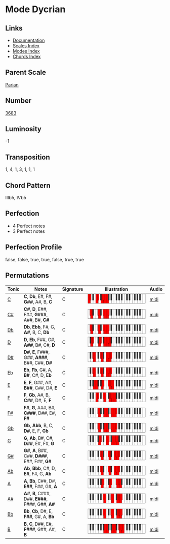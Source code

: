 # Mode Dycrian

## Links

- [Documentation](README.md)
- [Scales Index](Scales.md)
- [Modes Index](Modes.md)
- [Chords Index](Chords.md)

## Parent Scale

[Parian](ScaleParian.md)

## Number

[3683](https://ianring.com/musictheory/scales/3683)

## Luminosity

-1

## Transposition

1, 4, 1, 3, 1, 1, 1

## Chord Pattern

IIIb5, IVb5

## Perfection

- 4 Perfect notes
- 3 Perfect notes

## Perfection Profile

false, false, true, true, false, true, true

## Permutations

| Tonic | Notes | Signature | Illustration | Audio |
|-------|-------|-----------|--------------|-------|
| [C](ModeCNaturalDycrian.md) | **C**, **Db**, E#, F#, **G##**, A#, B, **C** | C | ![CNaturalDycrian](ModeCNaturalDycrian.png) | [midi](https://github.com/edipermadi/music/blob/main/docs/ModeCNaturalDycrian.mid?raw=true) |
| [C#](ModeCSharpDycrian.md) | **C#**, **D**, E##, F##, **G###**, A##, B#, **C#** | C | ![CSharpDycrian](ModeCSharpDycrian.png) | [midi](https://github.com/edipermadi/music/blob/main/docs/ModeCSharpDycrian.mid?raw=true) |
| [Db](ModeDFlatDycrian.md) | **Db**, **Ebb**, F#, G, **A#**, B, C, **Db** | C | ![DFlatDycrian](ModeDFlatDycrian.png) | [midi](https://github.com/edipermadi/music/blob/main/docs/ModeDFlatDycrian.mid?raw=true) |
| [D](ModeDNaturalDycrian.md) | **D**, **Eb**, F##, G#, **A##**, B#, C#, **D** | C | ![DNaturalDycrian](ModeDNaturalDycrian.png) | [midi](https://github.com/edipermadi/music/blob/main/docs/ModeDNaturalDycrian.mid?raw=true) |
| [D#](ModeDSharpDycrian.md) | **D#**, **E**, F###, G##, **A###**, B##, C##, **D#** | C | ![DSharpDycrian](ModeDSharpDycrian.png) | [midi](https://github.com/edipermadi/music/blob/main/docs/ModeDSharpDycrian.mid?raw=true) |
| [Eb](ModeEFlatDycrian.md) | **Eb**, **Fb**, G#, A, **B#**, C#, D, **Eb** | C | ![EFlatDycrian](ModeEFlatDycrian.png) | [midi](https://github.com/edipermadi/music/blob/main/docs/ModeEFlatDycrian.mid?raw=true) |
| [E](ModeENaturalDycrian.md) | **E**, **F**, G##, A#, **B##**, C##, D#, **E** | C | ![ENaturalDycrian](ModeENaturalDycrian.png) | [midi](https://github.com/edipermadi/music/blob/main/docs/ModeENaturalDycrian.mid?raw=true) |
| [F](ModeFNaturalDycrian.md) | **F**, **Gb**, A#, B, **C##**, D#, E, **F** | C | ![FNaturalDycrian](ModeFNaturalDycrian.png) | [midi](https://github.com/edipermadi/music/blob/main/docs/ModeFNaturalDycrian.mid?raw=true) |
| [F#](ModeFSharpDycrian.md) | **F#**, **G**, A##, B#, **C###**, D##, E#, **F#** | C | ![FSharpDycrian](ModeFSharpDycrian.png) | [midi](https://github.com/edipermadi/music/blob/main/docs/ModeFSharpDycrian.mid?raw=true) |
| [Gb](ModeGFlatDycrian.md) | **Gb**, **Abb**, B, C, **D#**, E, F, **Gb** | C | ![GFlatDycrian](ModeGFlatDycrian.png) | [midi](https://github.com/edipermadi/music/blob/main/docs/ModeGFlatDycrian.mid?raw=true) |
| [G](ModeGNaturalDycrian.md) | **G**, **Ab**, B#, C#, **D##**, E#, F#, **G** | C | ![GNaturalDycrian](ModeGNaturalDycrian.png) | [midi](https://github.com/edipermadi/music/blob/main/docs/ModeGNaturalDycrian.mid?raw=true) |
| [G#](ModeGSharpDycrian.md) | **G#**, **A**, B##, C##, **D###**, E##, F##, **G#** | C | ![GSharpDycrian](ModeGSharpDycrian.png) | [midi](https://github.com/edipermadi/music/blob/main/docs/ModeGSharpDycrian.mid?raw=true) |
| [Ab](ModeAFlatDycrian.md) | **Ab**, **Bbb**, C#, D, **E#**, F#, G, **Ab** | C | ![AFlatDycrian](ModeAFlatDycrian.png) | [midi](https://github.com/edipermadi/music/blob/main/docs/ModeAFlatDycrian.mid?raw=true) |
| [A](ModeANaturalDycrian.md) | **A**, **Bb**, C##, D#, **E##**, F##, G#, **A** | C | ![ANaturalDycrian](ModeANaturalDycrian.png) | [midi](https://github.com/edipermadi/music/blob/main/docs/ModeANaturalDycrian.mid?raw=true) |
| [A#](ModeASharpDycrian.md) | **A#**, **B**, C###, D##, **E###**, F###, G##, **A#** | C | ![ASharpDycrian](ModeASharpDycrian.png) | [midi](https://github.com/edipermadi/music/blob/main/docs/ModeASharpDycrian.mid?raw=true) |
| [Bb](ModeBFlatDycrian.md) | **Bb**, **Cb**, D#, E, **F##**, G#, A, **Bb** | C | ![BFlatDycrian](ModeBFlatDycrian.png) | [midi](https://github.com/edipermadi/music/blob/main/docs/ModeBFlatDycrian.mid?raw=true) |
| [B](ModeBNaturalDycrian.md) | **B**, **C**, D##, E#, **F###**, G##, A#, **B** | C | ![BNaturalDycrian](ModeBNaturalDycrian.png) | [midi](https://github.com/edipermadi/music/blob/main/docs/ModeBNaturalDycrian.mid?raw=true) |
